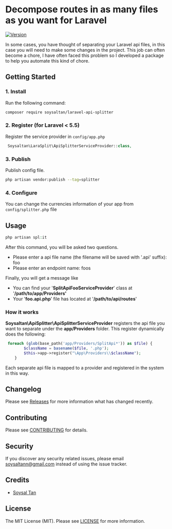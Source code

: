 # Decompose routes in as many files as you want for Laravel

[![Version](https://poser.pugx.org/akaunting/money/v/stable.svg)](https://github.com/paramientıs/laravel-api-splitter/releases)

In some cases, you have thought of separating your Laravel api files, in this case you will need to make some changes in the project. This job can often become a chore, I have often faced this problem so I developed a package to help you automate this kind of chore.

## Getting Started

### 1. Install

Run the following command:

```bash
composer require soysaltan/laravel-api-splitter
```

### 2. Register (for Laravel < 5.5)

Register the service provider in `config/app.php`

```php
 Soysaltan\LaraSplit\ApiSplitterServiceProvider::class,
```

### 3. Publish

Publish config file.

```bash
php artisan vendor:publish --tag=splitter
```


### 4. Configure

You can change the currencies information of your app from `config/splitter.php` file

## Usage

```php
php artisan spl:it
```
After this command, you will be asked two questions.
- Please enter a api file name (the filename will be saved with '.api' suffix): foo
- Please enter an endpoint name: foos

Finally, you will get a message like
  - You can find your '**SplitApiFooServiceProvider**' class at '**/path/to/app/Providers'**
  - Your '**foo.api.php**' file has located at '**/path/to/api/routes**'

### How it works
**Soysaltan\ApiSplitter\ApiSplitterServiceProvider** registers the api file you want to separate under the **app/Providers** folder. This register dynamically does the following:

```php
 foreach (glob(base_path('app/Providers/SplitApi*')) as $file) {
		$className = basename($file, '.php');
		$this->app->register("\App\Providers\\$className");
	}
```
Each separate api file is mapped to a provider and registered in the system in this way.

## Changelog

Please see [Releases](../../releases) for more information what has changed recently.

## Contributing

Please see [CONTRIBUTING](CONTRIBUTING.md) for details.

## Security

If you discover any security related issues, please email soysaltann@gmail.com instead of using the issue tracker.

## Credits

- [Soysal Tan](https://github.com/paramientos)

## License

The MIT License (MIT). Please see [LICENSE](LICENSE.md) for more information.
